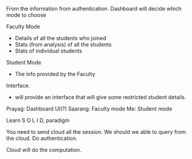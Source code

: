 From the information from authentication.
Dashboard will decide which mode to choose

Faculty Mode
- Details of all the students who joined
- Stats (from analysis) of all the students
- Stats of individual students


Student Mode
- The info provided by the Faculty

Interface.
- will provide an interface that will give some restricted student details.

Prayag:
Dashboard UI(?)
Saarang: 
Faculty mode
Me:
Student mode


Learn S O L I D, paradigm 


You need to send cloud all the session.
We should we able to query from the cloud.
Do authentication.


Cloud will do the computation.
